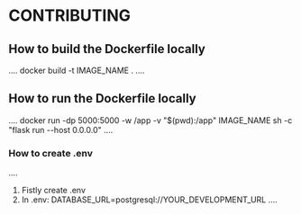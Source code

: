 # CONTRIBUTING

## How to build the Dockerfile locally

....
docker build -t IMAGE_NAME .
....

## How to run the Dockerfile locally

....
docker run -dp 5000:5000 -w /app -v "$(pwd):/app" IMAGE_NAME sh -c "flask run --host 0.0.0.0"
....


### How to create .env

....
1. Fistly create .env
2. In .env: DATABASE_URL=postgresql://YOUR_DEVELOPMENT_URL
....
